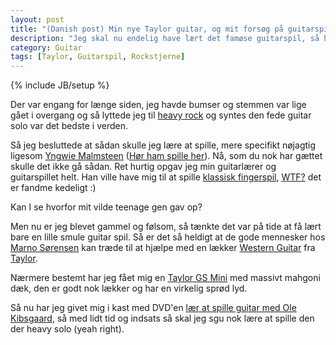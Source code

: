 ```yaml
---
layout: post
title: "(Danish post) Min nye Taylor guitar, og mit forsøg på guitarspil"
description: "Jeg skal nu endelig have lært det famøse guitarspil, så har skaffet mig en lækker Taylor GS Mini guitar"
category: Guitar
tags: [Taylor, Guitarspil, Rockstjerne]
---
```

{% include JB/setup %}

Der var engang for længe siden, jeg havde bumser og stemmen var lige gået i overgang og så lyttede jeg til [heavy rock](http://en.wikipedia.org/wiki/Hard_rock "Wikipedia side om Heavy rock") og syntes den fede guitar solo var det bedste i verden.  

Så jeg besluttede at sådan skulle jeg lære at spille, mere specifikt nøjagtig ligesom [Yngwie Malmsteen](http://en.wikipedia.org/wiki/Yngwie_Malmsteen "Wikipedia side om Yngwie Malmsteen") ([Hør ham spille her](http://www.youtube.com/watch?v=_pc9C_D2ibM "YouTube - Alcatrazz - Yngwie Malmsteen Guitar Solo ")). Nå, som du nok har gættet skulle det ikke gå sådan. Ret hurtig opgav jeg min guitarlærer og guitarspillet helt. Han ville have mig til at spille [klassisk fingerspil](http://www.youtube.com/watch?v=Aqnr1NbCYqc "YouTube - Lær at spille tremolo klassisk guitar fingerspil"), [WTF?](http://wtf.urbanup.com/48041 "Urban Dictionary, hvad betyder WTF") det er fandme kedeligt :)

Kan I se hvorfor mit vilde teenage gen gav op?

Men nu er jeg blevet gammel og følsom, så tænkte det var på tide at få lært bare en lille smule guitar spil. Så er det så heldigt at de gode mennesker hos [Marno Sørensen](http://www.marno.dk/) kan træde til at hjælpe med en lækker [Western Guitar](http://www.marno.dk/strenge-og-strygere/guitar/stalstrengs/western-guitarer.html "Marno Sørensens udvalg af western guitarer") fra [Taylor](http://www.marno.dk/catalogsearch/result/index/?manufacturer=479&q=taylor "Taylor udvalg i Marno's webshop").

Nærmere bestemt har jeg fået mig en [Taylor GS Mini](http://www.marno.dk/taylor-guitar-gsmini-mah.html "Taylor GS mini guitar hos Marno Sørensen") med massivt mahgoni dæk, den er godt nok lækker og har en virkelig sprød lyd.

Så nu har jeg givet mig i kast med DVD'en [lær at spille guitar med Ole Kibsgaard](http://www.marno.dk/laer-at-spille-guitar-med-ole-kibsgaard-dvd.html "Lær at spille guitar med Ole Kibsgaard i Marno Sørensen webshop"), så med lidt tid og indsats så skal jeg sgu nok lære at spille den der heavy solo (yeah right).


